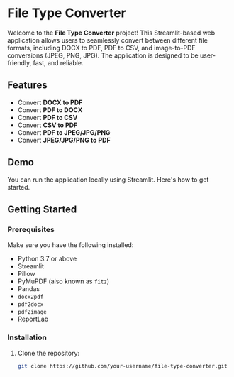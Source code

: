 # File Type Converter

Welcome to the **File Type Converter** project! This Streamlit-based web application allows users to seamlessly convert between different file formats, including DOCX to PDF, PDF to CSV, and image-to-PDF conversions (JPEG, PNG, JPG). The application is designed to be user-friendly, fast, and reliable.

## Features

- Convert **DOCX to PDF**
- Convert **PDF to DOCX**
- Convert **PDF to CSV**
- Convert **CSV to PDF**
- Convert **PDF to JPEG/JPG/PNG**
- Convert **JPEG/JPG/PNG to PDF**

## Demo

You can run the application locally using Streamlit. Here's how to get started.

## Getting Started

### Prerequisites

Make sure you have the following installed:

- Python 3.7 or above
- Streamlit
- Pillow
- PyMuPDF (also known as `fitz`)
- Pandas
- `docx2pdf`
- `pdf2docx`
- `pdf2image`
- ReportLab

### Installation

1. Clone the repository:
   ```bash
   git clone https://github.com/your-username/file-type-converter.git
